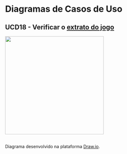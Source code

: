 # Diagramas de Casos de Uso

## UCD18 - Verificar o <a href="../../lexico/#extrato-do-jogo">extrato do jogo</a>

<div class="toolgrid">
	<div>
        <img height="320px" src="../imagens/extrato_jogo.png"> 
    </div>
</div>

</br>
<p align="justify">Diagrama desenvolvido na plataforma <a href = "https://app.diagrams.net/">Draw.io</a>.</p>